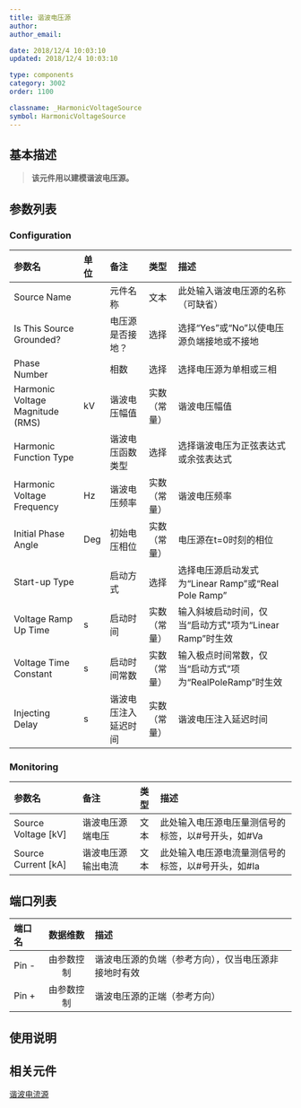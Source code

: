 ```yaml
---
title: 谐波电压源
author: 
author_email:

date: 2018/12/4 10:03:10
updated: 2018/12/4 10:03:10

type: components
category: 3002
order: 1100

classname: _HarmonicVoltageSource
symbol: HarmonicVoltageSource
---
```

## 基本描述


> **该元件用以建模谐波电压源。**

## 参数列表
### Configuration
| 参数名 | 单位 | 备注 | 类型 | 描述 |
| :--- | :--- | :--- | :--: | :--- |
| Source Name |  | 元件名称 | 文本 | 此处输入谐波电压源的名称（可缺省） |
| Is This Source Grounded? |  | 电压源是否接地？ | 选择 | 选择“Yes”或“No”以使电压源负端接地或不接地 |
| Phase Number |  | 相数 | 选择 | 选择电压源为单相或三相 |
| Harmonic Voltage Magnitude (RMS) | kV | 谐波电压幅值 | 实数（常量）| 谐波电压幅值 |
| Harmonic Function Type |  | 谐波电压函数类型 | 选择 | 选择谐波电压为正弦表达式或余弦表达式 |
| Harmonic Voltage Frequency | Hz | 谐波电压频率 | 实数（常量） | 谐波电压频率 |
| Initial Phase Angle | Deg | 初始电压相位 | 实数（常量） | 电压源在t=0时刻的相位 |
| Start-up Type |  | 启动方式 | 选择 | 选择电压源启动发式为“Linear Ramp”或“Real Pole Ramp” |
| Voltage Ramp Up Time | s | 启动时间 | 实数（常量） | 输入斜坡启动时间，仅当“启动方式"项为“Linear Ramp”时生效 |
| Voltage Time Constant | s | 启动时间常数 | 实数（常量） | 输入极点时间常数，仅当“启动方式”项为“RealPoleRamp”时生效 |
| Injecting Delay | s | 谐波电压注入延迟时间 | 实数（常量） | 谐波电压注入延迟时间 |

### Monitoring
| 参数名 | 备注 | 类型 | 描述 |
| :--- | :--- | :--: | :--- |
| Source Voltage \[kV\] | 谐波电压源端电压 | 文本 |  此处输入电压源电压量测信号的标签，以#号开头，如#Va |
| Source Current \[kA\] | 谐波电压源输出电流 | 文本 | 此处输入电压源电流量测信号的标签，以#号开头，如#Ia |

## 端口列表

| 端口名 | 数据维数 | 描述 |
| :--- | :--:  | :--- |
| Pin - | 由参数控制 |谐波电压源的负端（参考方向），仅当电压源非接地时有效 |
| Pin + | 由参数控制 |谐波电压源的正端（参考方向）|


## 使用说明


## 相关元件

[谐波电流源](../HarmonicCurrentSource.md)

